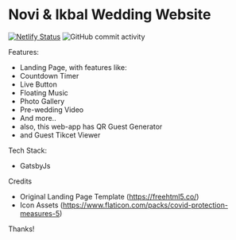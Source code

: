 # Novi & Ikbal Wedding Website

[![Netlify Status](https://api.netlify.com/api/v1/badges/f8f2435e-9625-44bb-9dc3-42d228252986/deploy-status)](https://app.netlify.com/sites/uleman-nikah/deploys)
![GitHub commit activity](https://img.shields.io/github/commit-activity/m/cakcak27/undangan-ikbal)

Features:
- Landing Page, with features like:
 - Countdown Timer
 - Live Button
 - Floating Music
 - Photo Gallery
 - Pre-wedding Video 
 - And more..
- also, this web-app has QR Guest Generator
- and Guest Tikcet Viewer

Tech Stack:
- GatsbyJs

Credits
- Original Landing Page Template (https://freehtml5.co/)
- Icon Assets (https://www.flaticon.com/packs/covid-protection-measures-5)

Thanks!

